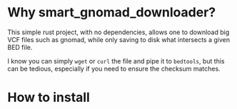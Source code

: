 # Why smart_gnomad_downloader?

This simple rust project, with no dependencies, allows one to download big VCF files such as gnomad, while only saving to disk what intersects a given BED file.

I know you can simply `wget` or `curl` the file and pipe it to `bedtools`, but this can be tedious, especially if you need to ensure the checksum matches.

# How to install

